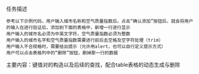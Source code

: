 任务描述

    参考以下示例代码，用户输入城市名称和空气质量指数后，点击“确认添加”按钮后，就会将用户的输入在进行验证后，添加到下面的表格中，新增一行进行显示
    用户输入的城市名必须为中英文字符，空气质量指数必须为整数
    用户输入的城市名字和空气质量指数需要进行前后去空格及空字符处理（trim）
    用户输入不合规格时，需要给出提示（允许用alert，也可以自行定义提示方式）
    用户可以点击表格列中的“删除”按钮，删掉那一行的数据

主要内容：键值对的构造以及后续的查找，配合table表格的动态生成与删除
